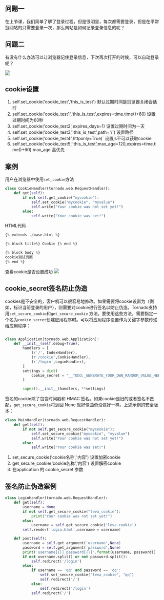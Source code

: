 ## 问题一
在上节课，我们简单了解了登录过程，但是很明显，每次都需要登录，但是在平常逛网站的只需要登录一次，那么网站是如何记录登录信息的呢？

## 问题二
有没有什么办法可以让浏览器记住登录信息，下次再次打开的时候，可以自动登录呢？

<img src="/img/cookie.png">

## cookie设置

1. self.set_cookie('cookie_test','this_is_test') 默认过期时间是浏览器关闭会话时
2. self.set_cookie('cookie_test1','this_is_test',expires=time.time()+60) 设置过期时间为60秒
3. self.set_cookie('cookie_test2',expires_days=1) 设置过期时间为一天
4. self.set_cookie('cookie_test3','this_is_test',path='/') 设置路径
5. self.set_cookie('cookie_test4',httponly=True)` 设置js不可以获取cookie
6. self.set_cookie('cookie_test5','this_is_test',max_age=120,expires=time.time()+60) max_age 高优先
## 案例

用户在浏览器中使用`set_cookie`方法
```python
class CookieHandler(tornado.web.RequestHandler):
    def get(self):
        if not self.get_cookie("mycookie"):
            self.set_cookie("mycookie", "myvalue")
            self.write("Your cookie was not set yet!")
        else:
            self.write("Your cookie was set!")


```

HTML代码
```python
{% extends ./base.html %}

{% block title%} Cookie {% end %}

{% block body %}
cookie测试页面
{% end %}
```

查看cookie是否设置成功
<img src="/img/cookie1.png">

## cookie_secret签名防止伪造
cookies是不安全的，客户机可以很容易地修改。如果需要将cookie设置为（例如，标识当前登录的用户），则需要对cookie进行签名以防止伪造。Tornado支持用`set_secure_cookie`和`get_secure_cookie` 方法。要使用这些方法，需要指定一个名为`cookie_secret`创建应用程序时。可以将应用程序设置作为关键字参数传递给应用程序：
```python

class Application(tornado.web.Application):
    def __init__(self,debug=True):
        handlers = [
            (r'/', IndexHandler),
            (r'/cookie',CookieHandler),
            (r'/login',LoginHandler),
        ]
        settings = dict(
            cookie_secret = "__TODO:_GENERATE_YOUR_OWN_RANDOM_VALUE_HERE__",
        )

        super().__init__(handlers, **settings)
```
签名的cookie除了包含时间戳和 HMAC 签名。如果cookie是旧的或者签名不匹配，`get_secure_cookie`将返回 None 就好像曲奇没做好一样。上述示例的安全版本：
```python
class MainHandler(tornado.web.RequestHandler):
    def get(self):
        if not self.get_secure_cookie("mycookie"):
            self.set_secure_cookie("mycookie", "myvalue")
            self.write("Your cookie was not set yet!")
        else:
            self.write("Your cookie was set!")
```            

1. set_secure_cookie('cookie名称','内容') 设置加密cookie
2. get_secure_cookie('cookie名称','内容') 设置解密cookie
3. 在application 的 cookie_secret 参数


## 签名防止伪造案例
```python
class LoginHandler(tornado.web.RequestHandler):
    def get(self):
        username = None
        if not self.get_secure_cookie("leva_cookie"):
            print("Your cookie was not set yet!")
        else:
            username = self.get_secure_cookie('leva_cookie')
        self.render('login.html',username = username)

    def post(self):
        username = self.get_argument('username',None)
        password = self.get_argument('password',None)
        print('username[{}] password[{}]'.format(username, password))
        if not username.split() or not password.split():
            self.redirect('/login')
        else:
            if username == 'qq' and password == 'qq':
                self.set_secure_cookie("leva_cookie", "qq")
                self.redirect('/')
            else:
                self.redirect('/login')
            self.redirect('/')
```